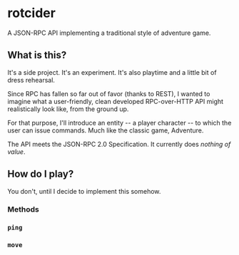 # rotcider
A JSON-RPC API implementing a traditional style of adventure game.

## What is this?
It's a side project. It's an experiment. It's also playtime and a little bit of dress rehearsal.

Since RPC has fallen so far out of favor (thanks to REST), I wanted to imagine what a user-friendly, clean developed RPC-over-HTTP API might realistically look like, from the ground up.

For that purpose, I'll introduce an entity -- a player character -- to which the user can issue commands. Much like the classic game, Adventure.

The API meets the JSON-RPC 2.0 Specification. It currently does _nothing of value_.

## How do I play?
You don't, until I decide to implement this somehow.

### Methods

### `ping`
### `move`